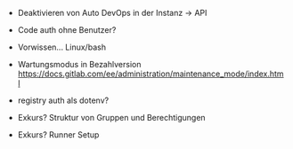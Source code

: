 - Deaktivieren von Auto DevOps in der Instanz -> API
- Code auth ohne Benutzer?
- Vorwissen... Linux/bash

- Wartungsmodus in Bezahlversion https://docs.gitlab.com/ee/administration/maintenance_mode/index.html

- registry auth als dotenv?

- Exkurs? Struktur von Gruppen und Berechtigungen
- Exkurs? Runner Setup

